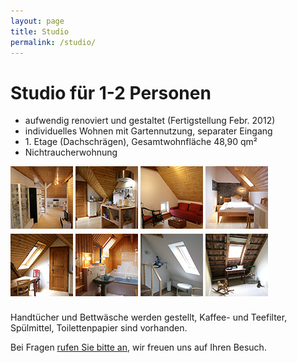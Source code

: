 ```yaml
---
layout: page
title: Studio
permalink: /studio/
---
```


# Studio für 1-2 Personen

* aufwendig renoviert und gestaltet (Fertigstellung Febr. 2012)
* individuelles Wohnen mit Gartennutzung, separater Eingang
* 1\. Etage (Dachschrägen), Gesamtwohnfläche 48,90 qm²
* Nichtraucherwohnung

<div>
  <a class="fancybox" rel="studio" href="/assets/studio/1.jpg"><img src="/assets/studio/thumb-1.jpg"></a>
  <a class="fancybox" rel="studio" href="/assets/studio/2.jpg"><img src="/assets/studio/thumb-2.jpg"></a>
  <a class="fancybox" rel="studio" href="/assets/studio/3.jpg"><img src="/assets/studio/thumb-3.jpg"></a>
  <a class="fancybox" rel="studio" href="/assets/studio/4.jpg"><img src="/assets/studio/thumb-4.jpg"></a>
</div>
<div style="padding-top: 5px; clear: both;">
  <a class="fancybox" rel="studio" href="/assets/studio/5.jpg"><img src="/assets/studio/thumb-5.jpg"></a>
  <a class="fancybox" rel="studio" href="/assets/studio/6.jpg"><img src="/assets/studio/thumb-6.jpg"></a>
  <a class="fancybox" rel="studio" href="/assets/studio/7.jpg"><img src="/assets/studio/thumb-7.jpg"></a>
  <a class="fancybox" rel="studio" href="/assets/studio/8.jpg"><img src="/assets/studio/thumb-8.jpg"></a>
</div>
<div style="clear: both; overflow: hidden; height: 8px;"> </div>

Handtücher und Bettwäsche werden gestellt, Kaffee- und Teefilter, Spülmittel, Toilettenpapier sind vorhanden.

Bei Fragen [rufen Sie bitte an](/kontakt/), wir freuen uns auf Ihren Besuch.
